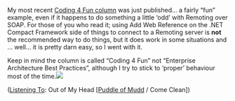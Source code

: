 My most recent [Coding 4 Fun column](http://msdn.microsoft.com/library/default.asp?url=/library/en-us/dncodefun/html/code4fun06272003.asp) was just published&#8230; a fairly &#8220;fun&#8221; example, even if it happens to do something a little &#8216;odd&#8217; with Remoting over SOAP. For those of you who read it; using Add Web Reference on the .NET Compact Framework side of things to connect to a Remoting server is **not** the recommended way to do things, but it does work in some situations and &#8230; well&#8230; it is pretty darn easy, so I went with it. 

Keep in mind the column is called &#8220;Coding 4 Fun&#8221; not &#8220;Enterprise Architecture Best Practices&#8221;, although I try to stick to &#8216;proper&#8217; behaviour most of the time.![](http://help.microsoft.com/!data/en_us/data/messengerv47_xpxchg.its51/$content$/wink_smile.gif)

<div class="media">
  (<a href="http://msdn.microsoft.com/library/en-us/dncodefun/html/code4fun04252003.asp" class="broken_link">Listening To</a>: Out of My Head [<a href="http://www.windowsmedia.com/mg/search.asp?srch=Puddle+of+Mudd">Puddle of Mudd</a> / Come Clean])
</div>